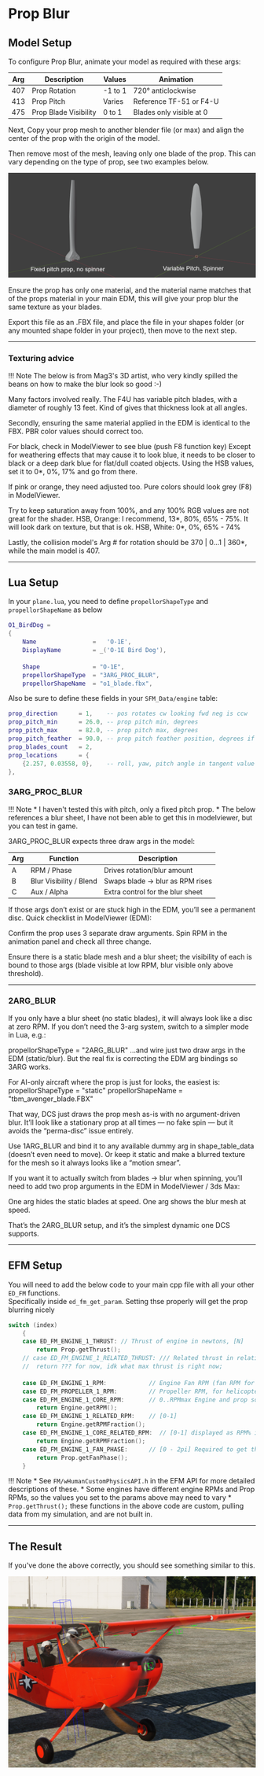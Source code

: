 # Prop Blur

## Model Setup

To configure Prop Blur, animate your model as required with these args:

| Arg  | Description             | Values   | Animation                        |
|------|-------------------------|----------|----------------------------------|
| 407  | Prop Rotation           | -1 to 1  | 720° anticlockwise               |
| 413  | Prop Pitch              | Varies   | Reference TF-51 or F4-U          |
| 475  | Prop Blade Visibility   | 0 to 1   | Blades only visible at 0         |

Next, Copy your prop mesh to another blender file (or max) and align the center of the prop with the origin of the model.

Then remove most of the mesh, leaving only one blade of the prop. This can vary depending on the type of prop, see two examples below.

![alt text](images/o1_prop.png)

Ensure the prop has only one material, and the material name matches that of the props material in your main EDM, this will give your prop blur the same texture as your blades.

Export this file as an .FBX file, and place the file in your shapes folder (or any mounted shape folder in your project), then move to the next step.

---

### Texturing advice

!!! Note
    The below is from Mag3's 3D artist, who very kindly spilled the beans on how to make the blur look so good :-)

Many factors involved really.   The F4U has variable pitch blades, with a diameter of roughly 13 feet.  Kind of gives that thickness look at all angles.

Secondly, ensuring the same material applied in the EDM is identical to the FBX.  PBR color values should correct too.

For black, check in ModelViewer to see blue (push F8 function key)
Except for weathering effects that may cause it to look blue, it needs to be closer to black or a deep dark blue for flat/dull coated objects.
Using the HSB values, set it to 0*, 0%, 17% and go from there.

If pink or orange, they need adjusted too.  Pure colors should look grey (F8) in ModelViewer.

Try to keep saturation away from 100%, and any 100% RGB values are not great for the shader.
HSB, Orange: I recommend,  13*, 80%, 65% - 75%.  It will look dark on texture, but that is ok. 
HSB, White: 0*, 0%, 65% - 74%

Lastly, the collision model's Arg # for rotation should be 370  |  0...1  |  360*, while the main model is 407.

---

## Lua Setup

In your `plane.lua`, you need to define `propellorShapeType` and `propellorShapeName` as below

```lua
O1_BirdDog =
{
	Name 				=   'O-1E',
	DisplayName			= _('O-1E Bird Dog'),

	Shape 				= "O-1E",
	propellorShapeType  = "3ARG_PROC_BLUR",
    propellorShapeName  = "o1_blade.fbx",
```

Also be sure to define these fields in your `SFM_Data/engine` table:
```lua
prop_direction      = 1,    -- pos rotates cw looking fwd neg is ccw
prop_pitch_min      = 26.0, -- prop pitch min, degrees
prop_pitch_max      = 82.0, -- prop pitch max, degrees
prop_pitch_feather  = 90.0, -- prop pitch feather position, degrees if feather < prop_pitch_max no feathering available
prop_blades_count   = 2,
prop_locations      = {
	{2.257, 0.03558, 0},    -- roll, yaw, pitch angle in tangent value
},
```

### 3ARG_PROC_BLUR

!!! Note 
    * I haven't tested this with pitch, only a fixed pitch prop.
    * The below references a blur sheet, I have not been able to get this in modelviewer, but you can test in game.

3ARG_PROC_BLUR expects three draw args in the model:

| Arg | Function                          | Description                                 |
|-----|-----------------------------------|---------------------------------------------|
| A   | RPM / Phase                       | Drives rotation/blur amount                 |
| B   | Blur Visibility / Blend           | Swaps blade → blur as RPM rises             |
| C   | Aux / Alpha                       | Extra control for the blur sheet            |

If those args don’t exist or are stuck high in the EDM, you’ll see a permanent disc. Quick checklist in ModelViewer (EDM):

Confirm the prop uses 3 separate draw arguments. Spin RPM in the animation panel and check all three change.

Ensure there is a static blade mesh and a blur sheet; the visibility of each is bound to those args (blade visible at low RPM, blur visible only above threshold).

---

### 2ARG_BLUR

If you only have a blur sheet (no static blades), it will always look like a disc at zero RPM.
If you don’t need the 3-arg system, switch to a simpler mode in Lua, e.g.:

propellorShapeType = "2ARG_BLUR"
…and wire just two draw args in the EDM (static/blur). But the real fix is correcting the EDM arg bindings so 3ARG works.

For AI-only aircraft where the prop is just for looks, the easiest is:
propellorShapeType = "static"
propellorShapeName = "tbm_avenger_blade.FBX"

That way, DCS just draws the prop mesh as-is with no argument-driven blur.
It’ll look like a stationary prop at all times — no fake spin — but it avoids the “perma-disc” issue entirely.

Use 1ARG_BLUR and bind it to any available dummy arg in shape_table_data (doesn’t even need to move).
Or keep it static and make a blurred texture for the mesh so it always looks like a “motion smear”.

If you want it to actually switch from blades → blur when spinning, you’ll need to add two prop arguments in the EDM in ModelViewer / 3ds Max:

One arg hides the static blades at speed.
One arg shows the blur mesh at speed.

That’s the 2ARG_BLUR setup, and it’s the simplest dynamic one DCS supports.

---

## EFM Setup

You will need to add the below code to your main cpp file with all your other `ED_FM` functions.  
Specifically inside `ed_fm_get_param`.
Setting thse properly will get the prop blurring nicely


```cpp
switch (index)
	{
	case ED_FM_ENGINE_1_THRUST: // Thrust of engine in newtons, [N]
		return Prop.getThrust();
	// case ED_FM_ENGINE_1_RELATED_THRUST: /// Related thrust in relation to "max" or also called "dry thrust" thrust of that engine
	// 	return ??? for now, idk what max thrust is right now;

	case ED_FM_ENGINE_1_RPM: 			// Engine Fan RPM (fan RPM for turbofan, propeller RPM for turboprop, etc.)
	case ED_FM_PROPELLER_1_RPM:			// Propeller RPM, for helicopters this is main rotor RPM
	case ED_FM_ENGINE_1_CORE_RPM:  		// 0..RPMmax Engine and prop sound
		return Engine.getRPM();
	case ED_FM_ENGINE_1_RELATED_RPM:    // [0-1]
    	return Engine.getRPMFraction();
	case ED_FM_ENGINE_1_CORE_RELATED_RPM:  // [0-1] displayed as RPM% in 2D F2 view
		return Engine.getRPMFraction();
	case ED_FM_ENGINE_1_FAN_PHASE:      // [0 - 2pi] Required to get the arg 407 to trigger the spin at low RPM
		return Prop.getFanPhase();
	}
```
!!! Note
    * See `FM/wHumanCustomPhysicsAPI.h` in the EFM API for more detailed descriptions of these.
    * Some engines have different engine RPMs and Prop RPMs, so the values you set to the params above may need to vary
    * `Prop.getThrust();` these functions in the above code are custom, pulling data from my simulation, and are not built in.

---

##  The Result
If you've done the above correctly, you should see something similar to this.

![alt text](images/birddog.png)